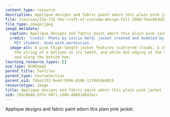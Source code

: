```yaml
---
content_type: resource
description: Applique designs and fabric paint adorn this plain pink jacket.
file: /courses/21m-715-the-craft-of-costume-design-fall-2009/7dac064bd37e84f1c68dd48914843acc_IMG_0564.jpg
file_type: image/jpeg
image_metadata:
  caption: Applique designs and fabric paint adorn this plain pink jacket.
  credit: 'Credit: Photo by Leslie Held; jacket created and modeled by an anonymous
    MIT student. Used with permission.'
  image-alt: A pink thigh-length jacket features scattered clouds, a sheep holding
    the string of a balloon in its teeth, and white dot edging at the sleeves, pockets,
    and along the bottom hem.
learning_resource_types: []
ocw_type: OCWImage
parent_title: Textiles
parent_type: CourseSection
parent_uid: f4be1332-9e4d-5996-8106-11f045de8015
resourcetype: Image
title: Applique designs and fabric paint adorn this plain pink jacket
uid: 7dac064b-d37e-84f1-c68d-d48914843acc
---
```

Applique designs and fabric paint adorn this plain pink jacket.


